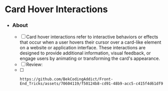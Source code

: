 # Card Hover Interactions
- ### About
  - [ ] Card hover interactions refer to interactive behaviors or effects that occur when a user hovers their cursor over a card-like element on a website or application interface. These interactions are designed to provide additional information, visual feedback, or engage users by animating or transforming the card's appearance. <br>
  - [ ] Review:
  - [ ] 
        https://github.com/BekCodingAddict/Front-End_Tricks/assets/70604119/f50124b8-cd91-48b9-acc5-c415f4d61df9

